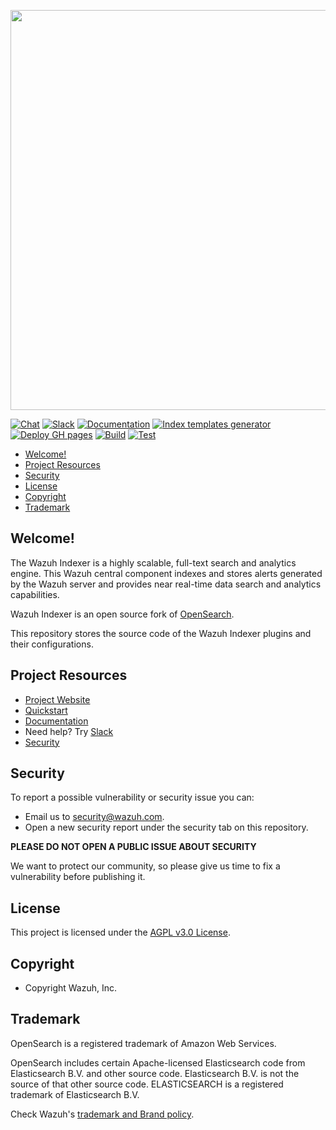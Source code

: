 <p align="center">
    <img width="640px" src="https://wazuh.com/brand-assets/Wazuh-Logo.svg"/>
</p>

[![Chat](https://img.shields.io/badge/chat-on%20forums-blue)](https://groups.google.com/forum/#!forum/wazuh)
[![Slack](https://img.shields.io/badge/slack-join-blue.svg)](https://wazuh.com/community/join-us-on-slack)
[![Documentation](https://img.shields.io/badge/documentation-reference-blue)](https://documentation.wazuh.com)
[![Index templates generator](https://github.com/wazuh/wazuh-indexer-plugins/actions/workflows/5_builderpackage_templates.yml/badge.svg)](https://github.com/wazuh/wazuh-indexer-plugins/actions/workflows/5_builderpackage_templates.yml)
[![Deploy GH pages](https://github.com/wazuh/wazuh-indexer-plugins/actions/workflows/5_builderpackage_docs.yml/badge.svg)](https://github.com/wazuh/wazuh-indexer-plugins/actions/workflows/5_builderpackage_docs.yml)
[![Build](https://github.com/wazuh/wazuh-indexer-plugins/actions/workflows/5_builderpackage_plugins.yml/badge.svg)](https://github.com/wazuh/wazuh-indexer-plugins/actions/workflows/5_builderpackage_plugins.yml)
[![Test](https://github.com/wazuh/wazuh-indexer-plugins/actions/workflows/5_testintegration_gradlecheck.yml/badge.svg)](https://github.com/wazuh/wazuh-indexer-plugins/actions/workflows/5_testintegration_gradlecheck.yml)

- [Welcome!](#welcome)
- [Project Resources](#project-resources)
- [Security](#security)
- [License](#license)
- [Copyright](#copyright)
- [Trademark](#trademark)

## Welcome!

The Wazuh Indexer is a highly scalable, full-text search and analytics engine. This Wazuh central component indexes and stores alerts generated by the Wazuh server and provides near real-time data search and analytics capabilities.

Wazuh Indexer is an open source fork of [OpenSearch](https://github.com/opensearch-project/opensearch).

This repository stores the source code of the Wazuh Indexer plugins and their configurations.

## Project Resources

* [Project Website](https://wazuh.com)
* [Quickstart](https://documentation.wazuh.com/current/quickstart.html)
* [Documentation](https://documentation.wazuh.com)
* Need help? Try [Slack](https://wazuh.com/community/join-us-on-slack)
* [Security](SECURITY.md)

## Security

To report a possible vulnerability or security issue you can:
- Email us to security@wazuh.com.
- Open a new security report under the security tab on this repository.

**PLEASE DO NOT OPEN A PUBLIC ISSUE ABOUT SECURITY**

We want to protect our community, so please give us time to fix a vulnerability
before publishing it.

## License

This project is licensed under the [AGPL v3.0 License](LICENSE.txt).

## Copyright

- Copyright Wazuh, Inc.

## Trademark

OpenSearch is a registered trademark of Amazon Web Services.

OpenSearch includes certain Apache-licensed Elasticsearch code from Elasticsearch B.V. and other source code. Elasticsearch B.V. is not the source of that other source code. ELASTICSEARCH is a registered trademark of Elasticsearch B.V.

Check Wazuh's [trademark and Brand policy](https://wazuh.com/trademark-and-brand-policy/).

